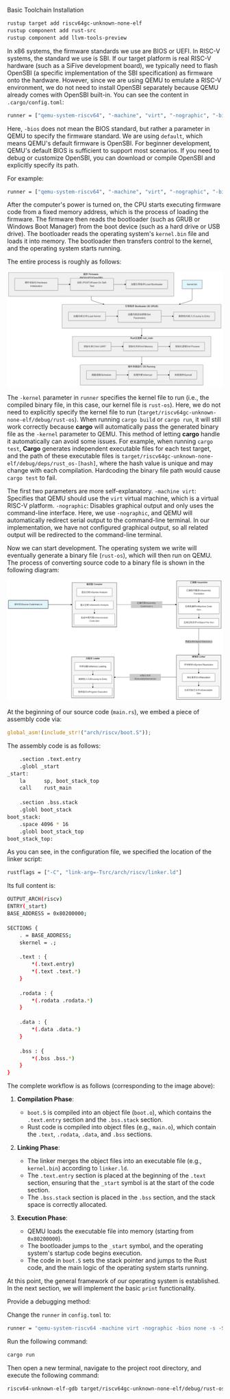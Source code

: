 Basic Toolchain Installation

```bash
rustup target add riscv64gc-unknown-none-elf
rustup component add rust-src
rustup component add llvm-tools-preview
```

In x86 systems, the firmware standards we use are BIOS or UEFI. In RISC-V systems, the standard we use is SBI. If our target platform is real RISC-V hardware (such as a SiFive development board), we typically need to flash OpenSBI (a specific implementation of the SBI specification) as firmware onto the hardware. However, since we are using QEMU to emulate a RISC-V environment, we do not need to install OpenSBI separately because QEMU already comes with OpenSBI built-in. You can see the content in `.cargo/config.toml`:

```bash
runner = ["qemu-system-riscv64", "-machine", "virt", "-nographic", "-bios", "default", "-kernel"]
```

Here, `-bios` does not mean the BIOS standard, but rather a parameter in QEMU to specify the firmware standard. We are using `default`, which means QEMU's default firmware is OpenSBI. For beginner development, QEMU's default BIOS is sufficient to support most scenarios. If you need to debug or customize OpenSBI, you can download or compile OpenSBI and explicitly specify its path.

For example:

```bash
runner = ["qemu-system-riscv64", "-machine", "virt", "-nographic", "-bios", "path/to/opensbi.bin", "-kernel"]
```

After the computer's power is turned on, the CPU starts executing firmware code from a fixed memory address, which is the process of loading the firmware. The firmware then reads the bootloader (such as GRUB or Windows Boot Manager) from the boot device (such as a hard drive or USB drive). The bootloader reads the operating system's `kernel.bin` file and loads it into memory. The bootloader then transfers control to the kernel, and the operating system starts running.

The entire process is roughly as follows:

![HowToRunOS](../../assets/HowToRunOS.png)

The `-kernel` parameter in `runner` specifies the kernel file to run (i.e., the compiled binary file, in this case, our kernel file is `rust-os`). Here, we do not need to explicitly specify the kernel file to run (`target/riscv64gc-unknown-none-elf/debug/rust-os`). When running `cargo build` or `cargo run`, it will still work correctly because **cargo** will automatically pass the generated binary file as the `-kernel` parameter to QEMU. This method of letting **cargo** handle it automatically can avoid some issues. For example, when running `cargo test`, **Cargo** generates independent executable files for each test target, and the path of these executable files is `target/riscv64gc-unknown-none-elf/debug/deps/rust_os-[hash]`, where the hash value is unique and may change with each compilation. Hardcoding the binary file path would cause `cargo test` to fail.

The first two parameters are more self-explanatory. `-machine virt`: Specifies that QEMU should use the `virt` virtual machine, which is a virtual RISC-V platform. `-nographic`: Disables graphical output and only uses the command-line interface. Here, we use `-nographic`, and QEMU will automatically redirect serial output to the command-line terminal. In our implementation, we have not configured graphical output, so all related output will be redirected to the command-line terminal.

Now we can start development. The operating system we write will eventually generate a binary file (`rust-os`), which will then run on QEMU. The process of converting source code to a binary file is shown in the following diagram:

![sourceTobin](../../assets/sourceTObin.png)

At the beginning of our source code (`main.rs`), we embed a piece of assembly code via:

```rust
global_asm!(include_str!("arch/riscv/boot.S"));
```

The assembly code is as follows:

```bash
    .section .text.entry
    .globl _start
_start:
    la      sp, boot_stack_top
    call    rust_main

    .section .bss.stack
    .globl boot_stack
boot_stack:
    .space 4096 * 16
    .globl boot_stack_top
boot_stack_top:
```

As you can see, in the configuration file, we specified the location of the linker script:

```bash
rustflags = ["-C", "link-arg=-Tsrc/arch/riscv/linker.ld"]
```

Its full content is:

```bash
OUTPUT_ARCH(riscv)
ENTRY(_start)
BASE_ADDRESS = 0x80200000;

SECTIONS {
    . = BASE_ADDRESS;
    skernel = .;

    .text : {
        *(.text.entry)
        *(.text .text.*)
    }

    .rodata : {
        *(.rodata .rodata.*)
    }

    .data : {
        *(.data .data.*)
    }

    .bss : {
        *(.bss .bss.*)
    }
}
```

The complete workflow is as follows (corresponding to the image above):

1. **Compilation Phase**:
   - `boot.S` is compiled into an object file (`boot.o`), which contains the `.text.entry` section and the `.bss.stack` section.
   - Rust code is compiled into object files (e.g., `main.o`), which contain the `.text`, `.rodata`, `.data`, and `.bss` sections.

2. **Linking Phase**:
   - The linker merges the object files into an executable file (e.g., `kernel.bin`) according to `linker.ld`.
   - The `.text.entry` section is placed at the beginning of the `.text` section, ensuring that the `_start` symbol is at the start of the code section.
   - The `.bss.stack` section is placed in the `.bss` section, and the stack space is correctly allocated.

3. **Execution Phase**:
   - QEMU loads the executable file into memory (starting from `0x80200000`).
   - The bootloader jumps to the `_start` symbol, and the operating system's startup code begins execution.
   - The code in `boot.S` sets the stack pointer and jumps to the Rust code, and the main logic of the operating system starts running.

At this point, the general framework of our operating system is established. In the next section, we will implement the basic `print` functionality.

Provide a debugging method:

Change the `runner` in `config.toml` to:

```bash
runner = "qemu-system-riscv64 -machine virt -nographic -bios none -s -S -kernel"
```

Run the following command:

```bash
cargo run
```

Then open a new terminal, navigate to the project root directory, and execute the following command:

```bash
riscv64-unknown-elf-gdb target/riscv64gc-unknown-none-elf/debug/rust-os
```